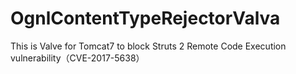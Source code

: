 # OgnlContentTypeRejectorValva
This is Valve for Tomcat7 to block  Struts 2 Remote Code Execution vulnerability（CVE-2017-5638）
